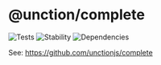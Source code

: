# @unction/complete

![Tests][BADGE_TRAVIS]
![Stability][BADGE_STABILITY]
![Dependencies][BADGE_DEPENDENCY]

See: https://github.com/unctionjs/complete

[BADGE_TRAVIS]: https://img.shields.io/travis/unctionjs/complete.svg?maxAge=2592000&style=flat-square
[BADGE_STABILITY]: https://img.shields.io/badge/stability-strong-green.svg?maxAge=2592000&style=flat-square
[BADGE_DEPENDENCY]: https://img.shields.io/david/unctionjs/complete.svg?maxAge=2592000&style=flat-square
